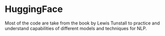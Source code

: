 # HuggingFace
Most of the code are take from the book by Lewis Tunstall to practice and understand capabilities of different models and techniques for NLP.
